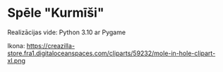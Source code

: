 # Spēle "Kurmīši"

Realizācijas vide: Python 3.10 ar Pygame

Ikona: https://creazilla-store.fra1.digitaloceanspaces.com/cliparts/59232/mole-in-hole-clipart-xl.png